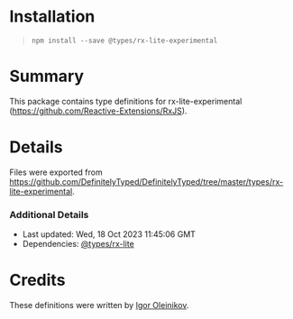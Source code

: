 # Installation
> `npm install --save @types/rx-lite-experimental`

# Summary
This package contains type definitions for rx-lite-experimental (https://github.com/Reactive-Extensions/RxJS).

# Details
Files were exported from https://github.com/DefinitelyTyped/DefinitelyTyped/tree/master/types/rx-lite-experimental.

### Additional Details
 * Last updated: Wed, 18 Oct 2023 11:45:06 GMT
 * Dependencies: [@types/rx-lite](https://npmjs.com/package/@types/rx-lite)

# Credits
These definitions were written by [Igor Oleinikov](https://github.com/Igorbek).
